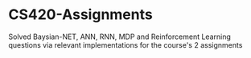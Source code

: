# CS420-Assignments
Solved Baysian-NET, ANN, RNN, MDP and Reinforcement Learning questions via relevant implementations for the course's 2 assignments
